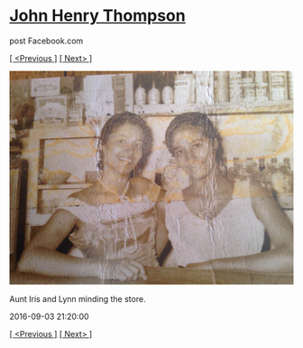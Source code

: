# [John Henry Thompson](../README.md)
post Facebook.com

[[ <Previous ]](2016-09-11-5.md) [[ Next> ]](2016-09-03-2.md)

[![](../media/2016-09-03/Timeline-Photos-Aunt-Iris-and-Lynn-minding-the-store.jpg)](../README.md)

Aunt Iris and Lynn minding the store.

2016-09-03 21:20:00

[[ <Previous ]](2016-09-11-5.md) [[ Next> ]](2016-09-03-2.md)